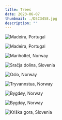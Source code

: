 ```yaml
---
title: Trees
date: 2023-06-07
thumbnail: ./DSC3458.jpg
description: ""
---
```


![Madeira, Portugal](./DSF3462.jpg "Madeira, Portugal")

![Madeira, Portugal](./DSF3214.jpg "Madeira, Portugal")

![Mariholtet, Norway](./DSC3458.jpg "Mariholtet, Norway")

<div class="trees-1-row">
<div class="trees-1-col-0">

![Sračja dolina, Slovenia](./DSC02290.jpg "Sračja dolina, Slovenia")

</div>

<div class="trees-1-col-1">

![Oslo, Norway](./DSF8911.jpg "Oslo, Norway")

</div>
</div>

![Tryvannstua, Norway](./DSF7333.jpg "Tryvannstua, Norway")

<div class="trees-0-row">
<div class="trees-0-col-0">

![Bygdøy, Norway](./DSF9192.jpg "Bygdøy, Norway")

</div>

<div class="trees-0-col-1">

![Bygdøy, Norway](./DSF9123.jpg "Bygdøy, Norway")

</div>
</div>

![Kriška gora, Slovenia](./DSC2624.jpg "Kriška gora, Slovenia")
